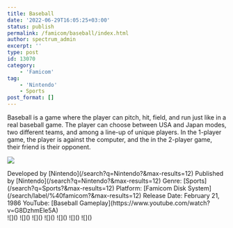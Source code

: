 ```yaml
---
title: Baseball
date: '2022-06-29T16:05:25+03:00'
status: publish
permalink: /famicom/baseball/index.html
author: spectrum_admin
excerpt: ''
type: post
id: 13070
category:
    - 'Famicom'
tag:
    - 'Nintendo'
    - Sports
post_format: []
---
```

Baseball is a game where the player can pitch, hit, field, and run just like in a real baseball game. The player can choose between USA and Japan modes, two different teams, and among a line-up of unique players. In the 1-player game, the player is against the computer, and the in the 2-player game, their friend is their opponent.

![](https://wsrv.nl/?url=https://images.launchbox-app.com/62c40bd1-fad4-4578-b96b-79e547d2bd86.jpg&output=webp&maxage=1d)

<div class="game-info">Developed by [Nintendo](/search?q=Nintendo?&max-results=12)  
Published by [Nintendo](/search?q=Nintendo?&max-results=12)  
Genre: [Sports](/search?q=Sports?&max-results=12)  
Platform: [Famicom Disk System](/search/label/%40famicom?&amp;max-results=12)  
Release Date: February 21, 1986  
YouTube: [Baseball Gameplay](https://www.youtube.com/watch?v=G8DzhmEle5A)</div><div class="game-media">![]() ![]() ![]() ![]() ![]() ![]() ![]()</div>
